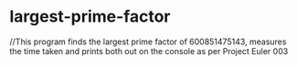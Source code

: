 # largest-prime-factor

//This program finds the largest prime factor of 600851475143, measures the time taken and prints both out on the console as per Project Euler 003

